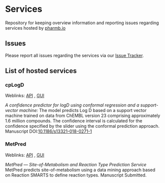 # Services

Repository for keeping overview information and reporting issues regarding services hosted by [pharmb.io](https://pharmb.io)

## Issues
Please report all issues regarding the services via our [Issue Tracker](https://github.com/pharmbio/services/issues).

## List of hosted services

### cpLogD
Weblinks: [API](https://cplogd.service.pharmb.io) , [GUI](https://cplogd.service.pharmb.io/draw)

*A confidence predictor for logD using conformal regression and a support-vector machine:*
The model predicts Log D based on a support vector machine trained on data from ChEMBL version 23 comprising approximately 1.6 million compounds. The confidence interval is calculated for the confidence specified by the slider using the conformal prediction approach. Manuscript DOI:[10.1186/s13321-018-0271-1](https://link.springer.com/article/10.1186/s13321-018-0271-1)

### MetPred
Weblinks: [API](https://metpred.service.pharmb.io) , [GUI](https://metpred.service.pharmb.io/draw)

*MetPred — Site-of-Metabolism and Reaction Type Prediction Service*
MetPred predicts site-of-metabolism using a data mining approach based on Reaction SMARTS to define reaction types.
Manuscript Submitted.

